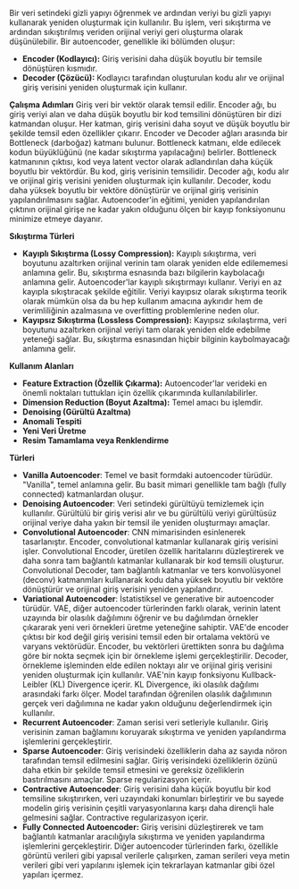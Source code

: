 Bir veri setindeki gizli yapıyı öğrenmek ve ardından veriyi bu gizli yapıyı kullanarak yeniden oluşturmak için kullanılır. Bu işlem, veri sıkıştırma ve ardından sıkıştırılmış veriden orijinal veriyi geri oluşturma olarak düşünülebilir. Bir autoencoder, genellikle iki bölümden oluşur:
- **Encoder (Kodlayıcı):** Giriş verisini daha düşük boyutlu bir temsile dönüştüren kısmıdır.
- **Decoder (Çözücü):** Kodlayıcı tarafından oluşturulan kodu alır ve orijinal giriş verisini yeniden oluşturmak için kullanır. 

**Çalışma Adımları**
Giriş veri bir vektör olarak temsil edilir. Encoder ağı, bu giriş veriyi alan ve daha düşük boyutlu bir kod temsilini dönüştüren bir dizi katmandan oluşur. Her katman, giriş verisini daha soyut ve düşük boyutlu bir şekilde temsil eden özellikler çıkarır. Encoder ve Decoder ağları arasında bir Bottleneck (darboğaz) katmanı bulunur. Bottleneck katmanı, elde edilecek kodun büyüklüğünü (ne kadar sıkıştırma yapılacağını) belirler. Bottleneck katmanının çıktısı, kod veya latent vector olarak adlandırılan daha küçük boyutlu bir vektördür. Bu kod, giriş verisinin temsilidir. Decoder ağı, kodu alır ve orijinal giriş verisini yeniden oluşturmak için kullanılır. Decoder, kodu daha yüksek boyutlu bir vektöre dönüştürür ve orijinal giriş verisinin yapılandırılmasını sağlar. Autoencoder'in eğitimi, yeniden yapılandırılan çıktının orijinal girişe ne kadar yakın olduğunu ölçen bir kayıp fonksiyonunu minimize etmeye dayanır. 

**Sıkıştırma Türleri**
- **Kayıplı Sıkıştırma (Lossy Compression):** Kayıplı sıkıştırma, veri boyutunu azaltırken orijinal verinin tam olarak yeniden elde edilememesi anlamına gelir. Bu, sıkıştırma esnasında bazı bilgilerin kaybolacağı anlamına gelir. Autoencoder'lar kayıplı sıkıştırmayı kullanır. Veriyi en az kayıpla sıkıştıracak şekilde eğitilir. Veriyi kayıpsız olarak sıkıştırma teorik olarak mümkün olsa da bu hep kullanım amacına aykırıdır hem de verimliliğinin azalmasına ve overfitting problemlerine neden olur. 
- **Kayıpsız Sıkıştırma (Lossless Compression):** Kayıpsız sıkılaştırma, veri boyutunu azaltırken orijinal veriyi tam olarak yeniden elde edebilme yeteneği sağlar. Bu, sıkıştırma esnasından hiçbir bilginin kaybolmayacağı anlamına gelir.

**Kullanım Alanları**
- **Feature Extraction (Özellik Çıkarma):** Autoencoder'lar verideki en önemli noktaları tuttukları için özellik çıkarımında kullanılabilirler.
- **Dimension Reduction (Boyut Azaltma):** Temel amacı bu işlemdir.
- **Denoising (Gürültü Azaltma)**
- **Anomali Tespiti**
- **Yeni Veri Üretme**
- **Resim Tamamlama veya Renklendirme**

**Türleri**
- **Vanilla Autoencoder**: Temel ve basit formdaki autoencoder türüdür. "Vanilla", temel anlamına gelir. Bu basit mimari genellikle tam bağlı (fully connected) katmanlardan oluşur.
- **Denoising Autoencoder**: Veri setindeki gürültüyü temizlemek için kullanılır. Gürültülü bir giriş verisi alır ve bu gürültülü veriyi gürültüsüz orijinal veriye daha yakın bir temsil ile yeniden oluşturmayı amaçlar. 
- **Convolutional Autoencoder**: CNN mimarisinden esinlenerek tasarlanıştır. Encoder, convolutional katmanlar kullanarak giriş verisini işler. Convolutional Encoder, üretilen özellik haritalarını düzleştirerek ve daha sonra tam bağlantılı katmanlar kullanarak bir kod temsili oluşturur. Convolutional Decoder, tam bağlantılı katmanlar ve ters konvolüsyonel (deconv) katmanmları kullanarak kodu daha yüksek boyutlu bir vektöre dönüştürür ve orijinal giriş verisini yeniden yapılandırır.
- **Variational Autoencoder**: İstatistiksel ve generative bir autoencoder türüdür. VAE, diğer autoencoder türlerinden farklı olarak, verinin latent uzayında bir olasılık dağılımını öğrenir ve bu dağılımdan örnekler çıkararak yeni veri örnekleri üretme yeteneğine sahiptir. VAE'de encoder çıktısı bir kod değil giriş verisini temsil eden bir ortalama vektörü ve varyans vektörüdür. Encoder, bu vektörleri ürettikten sonra bu dağılıma göre bir nokta seçmek için bir örnekleme işlemi gerçekleştirilir. Decoder, örnekleme işleminden elde edilen noktayı alır ve orijinal giriş verisini yeniden oluşturmak için kullanılır. VAE'nin kayıp fonksiyonu Kullback-Leibler (KL) Divergence içerir. KL Divergence, iki olasılık dağılımı arasındaki farkı ölçer. Model tarafından öğrenilen olasılık dağılımının gerçek veri dağılımına ne kadar yakın olduğunu değerlendirmek için kullanılır.
- **Recurrent Autoencoder**: Zaman serisi veri setleriyle kullanılır. Giriş verisinin zaman bağlamını koruyarak sıkıştırma ve yeniden yapılandırma işlemlerini gerçekleştirir. 
- **Sparse Autoencoder**: Giriş verisindeki özelliklerin daha az sayıda nöron tarafından temsil edilmesini sağlar. Giriş verisindeki özelliklerin özünü daha etkin bir şekilde temsil etmesini ve gereksiz özelliklerin bastırılmasını amaçlar. Sparse regularizasyon içerir.
- **Contractive Autoencoder**: Giriş verisini daha küçük boyutlu bir kod temsiline sıkıştırırken, veri uzayındaki konumları birleştirir ve bu sayede modelin giriş verisinin çeşitli varyasyonlarına karşı daha dirençli hale gelmesini sağlar. Contractive regularizasyon içerir.
- **Fully Connected Autoencoder:** Giriş verisini düzleştirerek ve tam bağlantılı katmanlar aracılığıyla sıkıştırma ve yeniden yapılandırma işlemlerini gerçekleştirir. Diğer autoencoder türlerinden farkı, özellikle görüntü verileri gibi yapısal verilerle çalışırken, zaman serileri veya metin verileri gibi veri yapılarını işlemek için tekrarlayan katmanlar gibi özel yapıları içermez.
